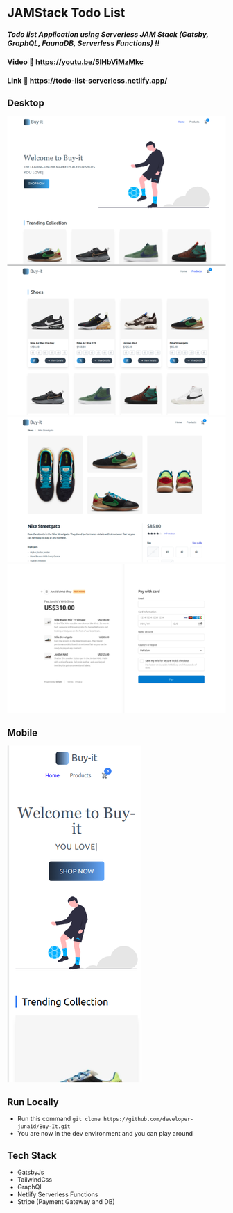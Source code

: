 # JAMStack Todo List

### _Todo list Application using Serverless JAM Stack (Gatsby, GraphQL, FaunaDB, Serverless Functions) !!_

### Video :link: https://youtu.be/5lHbViMzMkc

### Link :link: https://todo-list-serverless.netlify.app/

## Desktop

<img src='./static/home.png' />
<img src='./static/products.png' />
<img src='./static/details.png' />
<img src='./static/checkout.png' />

## Mobile

<img src='./static/mobile.png' />

## Run Locally

- Run this command `git clone https://github.com/developer-junaid/Buy-It.git`
- You are now in the dev environment and you can play around

## Tech Stack

- GatsbyJs
- TailwindCss
- GraphQl
- Netlify Serverless Functions
- Stripe (Payment Gateway and DB)
